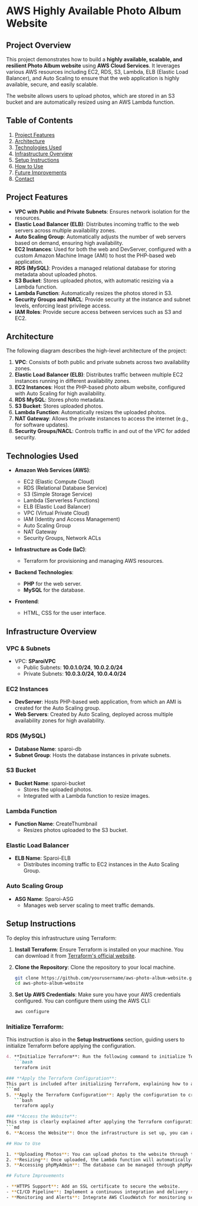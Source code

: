 # AWS Highly Available Photo Album Website

## Project Overview

This project demonstrates how to build a **highly available, scalable, and resilient Photo Album website** using **AWS Cloud Services**. It leverages various AWS resources including EC2, RDS, S3, Lambda, ELB (Elastic Load Balancer), and Auto Scaling to ensure that the web application is highly available, secure, and easily scalable.

The website allows users to upload photos, which are stored in an S3 bucket and are automatically resized using an AWS Lambda function.

## Table of Contents

1. [Project Features](#project-features)
2. [Architecture](#architecture)
3. [Technologies Used](#technologies-used)
4. [Infrastructure Overview](#infrastructure-overview)
5. [Setup Instructions](#setup-instructions)
6. [How to Use](#how-to-use)
7. [Future Improvements](#future-improvements)
8. [Contact](#contact)

## Project Features

- **VPC with Public and Private Subnets**: Ensures network isolation for the resources.
- **Elastic Load Balancer (ELB)**: Distributes incoming traffic to the web servers across multiple availability zones.
- **Auto Scaling Group**: Automatically adjusts the number of web servers based on demand, ensuring high availability.
- **EC2 Instances**: Used for both the web and DevServer, configured with a custom Amazon Machine Image (AMI) to host the PHP-based web application.
- **RDS (MySQL)**: Provides a managed relational database for storing metadata about uploaded photos.
- **S3 Bucket**: Stores uploaded photos, with automatic resizing via a Lambda function.
- **Lambda Function**: Automatically resizes the photos stored in S3.
- **Security Groups and NACL**: Provide security at the instance and subnet levels, enforcing least privilege access.
- **IAM Roles**: Provide secure access between services such as S3 and EC2.

## Architecture

The following diagram describes the high-level architecture of the project:

1. **VPC**: Consists of both public and private subnets across two availability zones.
2. **Elastic Load Balancer (ELB)**: Distributes traffic between multiple EC2 instances running in different availability zones.
3. **EC2 Instances**: Host the PHP-based photo album website, configured with Auto Scaling for high availability.
4. **RDS MySQL**: Stores photo metadata.
5. **S3 Bucket**: Stores uploaded photos.
6. **Lambda Function**: Automatically resizes the uploaded photos.
7. **NAT Gateway**: Allows the private instances to access the internet (e.g., for software updates).
8. **Security Groups/NACL**: Controls traffic in and out of the VPC for added security.

## Technologies Used

- **Amazon Web Services (AWS)**:
  - EC2 (Elastic Compute Cloud)
  - RDS (Relational Database Service)
  - S3 (Simple Storage Service)
  - Lambda (Serverless Functions)
  - ELB (Elastic Load Balancer)
  - VPC (Virtual Private Cloud)
  - IAM (Identity and Access Management)
  - Auto Scaling Group
  - NAT Gateway
  - Security Groups, Network ACLs

- **Infrastructure as Code (IaC)**:
  - Terraform for provisioning and managing AWS resources.

- **Backend Technologies**:
  - **PHP** for the web server.
  - **MySQL** for the database.

- **Frontend**:
  - HTML, CSS for the user interface.

## Infrastructure Overview

### VPC & Subnets
- VPC: **SParoiVPC**
  - Public Subnets: **10.0.1.0/24**, **10.0.2.0/24**
  - Private Subnets: **10.0.3.0/24**, **10.0.4.0/24**

### EC2 Instances
- **DevServer**: Hosts PHP-based web application, from which an AMI is created for the Auto Scaling group.
- **Web Servers**: Created by Auto Scaling, deployed across multiple availability zones for high availability.

### RDS (MySQL)
- **Database Name**: sparoi-db
- **Subnet Group**: Hosts the database instances in private subnets.

### S3 Bucket
- **Bucket Name**: sparoi-bucket
  - Stores the uploaded photos.
  - Integrated with a Lambda function to resize images.

### Lambda Function
- **Function Name**: CreateThumbnail
  - Resizes photos uploaded to the S3 bucket.

### Elastic Load Balancer
- **ELB Name**: Sparoi-ELB
  - Distributes incoming traffic to EC2 instances in the Auto Scaling Group.

### Auto Scaling Group
- **ASG Name**: Sparoi-ASG
  - Manages web server scaling to meet traffic demands.
  
## Setup Instructions

To deploy this infrastructure using Terraform:

1. **Install Terraform**: Ensure Terraform is installed on your machine. You can download it from [Terraform's official website](https://www.terraform.io/downloads).

2. **Clone the Repository**: Clone the repository to your local machine.
   ```bash
   git clone https://github.com/yourusername/aws-photo-album-website.git
   cd aws-photo-album-website
3. **Set Up AWS Credentials**: Make sure you have your AWS credentials configured. You can configure them using the AWS CLI:
   ```bash
   aws configure

### **Initialize Terraform**:
This instruction is also in the **Setup Instructions** section, guiding users to initialize Terraform before applying the configuration.
```md
4. **Initialize Terraform**: Run the following command to initialize Terraform. This downloads the necessary providers and sets up the backend.
   ```bash
   terraform init

### **Apply the Terraform Configuration**:
This part is included after initializing Terraform, explaining how to apply the configuration and provision resources on AWS.
```md
5. **Apply the Terraform Configuration**: Apply the configuration to create all the resources on AWS.
   ```bash
   terraform apply

### **Access the Website**:
This step is clearly explained after applying the Terraform configuration:
```md
6. **Access the Website**: Once the infrastructure is set up, you can access the photo album website using the DNS name provided by the Elastic Load Balancer.

## How to Use

1. **Uploading Photos**: You can upload photos to the website through the photo album interface.
2. **Resizing**: Once uploaded, the Lambda function will automatically resize the images stored in the S3 bucket.
3. **Accessing phpMyAdmin**: The database can be managed through phpMyAdmin, accessible through the public-facing DevServer IP address.

## Future Improvements

- **HTTPS Support**: Add an SSL certificate to secure the website.
- **CI/CD Pipeline**: Implement a continuous integration and delivery (CI/CD) pipeline for automatic deployment of infrastructure changes.
- **Monitoring and Alerts**: Integrate AWS CloudWatch for monitoring server metrics and setting up alerts for critical issues.
